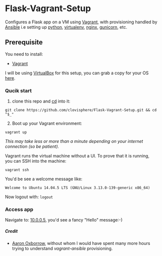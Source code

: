 # Flask-Vagrant-Setup
Configures a Flask app on a VM using [Vagrant](https://www.vagrantup.com/), with provisioning handled by [Ansible](https://www.ansible.com/) i.e setting up [python](https://www.python.org/), [virtualenv](http://docs.python-guide.org/en/latest/dev/virtualenvs/), [nginx](https://nginx.org/en/), [gunicorn](http://gunicorn.org/), etc.

## Prerequisite
You need to install:

- [Vagrant](https://www.vagrantup.com/downloads.html)

I will be using [VirtualBox](https://www.virtualbox.org/wiki/VirtualBox) for this setup, you can grab a copy for your OS [here](https://www.virtualbox.org/wiki/Downloads).

### Qucik start
1. clone this repo and [cd](https://www.wikiwand.com/en/Cd_(command)) into it: 
 ```
 git clone https://github.com/clovisphere/Flask-Vagrant-Setup.git && cd "$_"
 ```
2. Boot up your Vagrant environment:
```
vagrant up
```

_This may take less or more than a minute depending on your internet connection (so be patient)._ 

Vagrant runs the virtual machine without a UI. To prove that it is running, you can SSH into the machine:
```
vagrant ssh
```
You'd be see a welcome message like:
```
Welcome to Ubuntu 14.04.5 LTS (GNU/Linux 3.13.0-139-generic x86_64)
```

Now logout with: `logout`

### Access app
Navigate to: [10.0.0.5](http://10.0.0.5), you'd see a fancy "Hello" message:-)


##### Credit
* [Aaron Oxborrow](https://github.com/paste), without whom I would have spent many more hours trying to understand *vagrant-ansible* provisioning.
